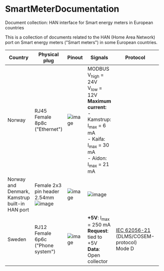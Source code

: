 # SmartMeterDocumentation
Document collection: HAN interface for Smart energy meters in European countries

This is a collection of documents related to the HAN (Home Area Network) port on Smart energy meters ("Smart meters") in some European countries. 

| Country | Physical plug | Pinout | Signals | Protocol | Encryption? |
| --- | --- | --- | --- | --- | --- |
| Norway | RJ45 Female 8p8c ("Ethernet") | ![image](https://user-images.githubusercontent.com/10295178/135722554-d181142c-c82c-4ec2-a710-183ffa9b96b4.png) | MODBUS <br/> V<sub>high</sub> = 24V <br/> V<sub>low</sub> = 12V <br/> **Maximum current:** <br/> - Kamstrup: I<sub>max</sub> = 6 mA <br/> - Kaifa: I<sub>max</sub> = 30 mA  <br/> - Aidon: I<sub>max</sub> = 21 mA| | No |
| Norway and Denmark,<br/>Kamstrup built-in HAN port | Female 2x3 pin header 2.54mm <br/> ![image](https://user-images.githubusercontent.com/10295178/135723960-ffad1276-5f5a-4dde-bade-e9effa551767.png) | ![image](https://user-images.githubusercontent.com/10295178/135723985-b57b74e0-28cf-48a3-9de6-e9b19e23fb11.png) | ![image](https://user-images.githubusercontent.com/10295178/135724009-9f7fe890-b8cd-4b7b-b9fa-c5ca978f570c.png) | | Encrypted in Denmark, not in Norway |
| Sweden | RJ12 Female 6p6c ("Phone system")| ![image](https://user-images.githubusercontent.com/10295178/135724732-d5ca9a0c-4257-40c5-87b1-72bb95a5deff.png)| **+5V**: I<sub>max</sub> = 250 mA <br/> **Request**: tied to +5V <br/> **Data**: Open collector | [IEC 62056-21](https://en.wikipedia.org/wiki/IEC_62056#IEC_62056-21) (DLMS/COSEM-protocol) <br/> Mode D | No |
 
